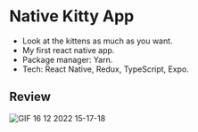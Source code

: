 # Native Kitty App

- Look at the kittens as much as you want.
- My first react native app.
- Package manager: Yarn.
- Tech: React Native, Redux, TypeScript, Expo.

## Review

![GIF 16 12 2022 15-17-18](https://user-images.githubusercontent.com/107535358/208076690-f6e2e8c0-0caa-403d-9612-7349f235d754.gif)


